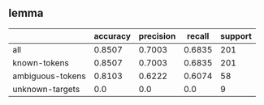 
## lemma

|                  | accuracy | precision | recall | support |
|------------------|----------|-----------|--------|---------|
| all              | 0.8507   | 0.7003    | 0.6835 | 201     |
| known-tokens     | 0.8507   | 0.7003    | 0.6835 | 201     |
| ambiguous-tokens | 0.8103   | 0.6222    | 0.6074 | 58      |
| unknown-targets  | 0.0      | 0.0       | 0.0    | 9       |

